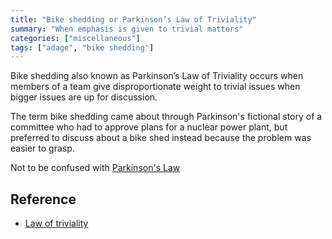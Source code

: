 ```yaml
---
title: "Bike shedding or Parkinson’s Law of Triviality"
summary: "When emphasis is given to trivial matters"
categories: ["miscellaneous"]
tags: ["adage", "bike shedding"]
---
```


Bike shedding also known as Parkinson’s Law of Triviality occurs when members of a team give disproportionate weight to trivial issues when bigger issues are up for discussion.

The term bike shedding came about through Parkinson's fictional story of a committee who had to approve plans for a nuclear power plant, but preferred to discuss about a bike shed instead because the problem was easier to grasp.

Not to be confused with [Parkinson's Law](/notes/parkinson-law)

## Reference

- [Law of triviality](https://en.wikipedia.org/wiki/Law_of_triviality)
